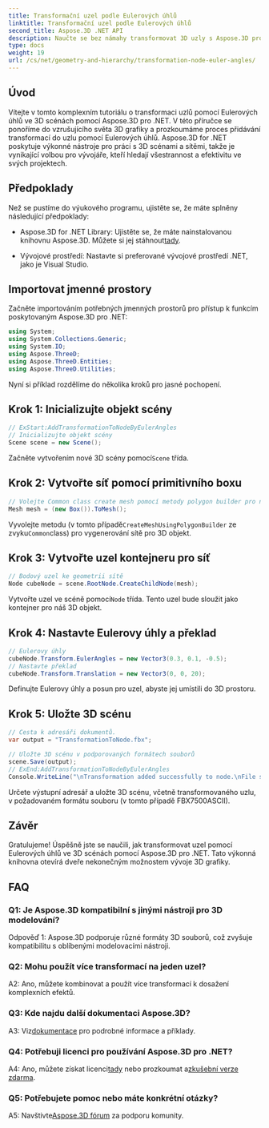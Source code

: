 ```yaml
---
title: Transformační uzel podle Eulerových úhlů
linktitle: Transformační uzel podle Eulerových úhlů
second_title: Aspose.3D .NET API
description: Naučte se bez námahy transformovat 3D uzly s Aspose.3D pro .NET. Postupujte podle našeho podrobného průvodce pro ohromující výsledky ve vašich projektech.
type: docs
weight: 19
url: /cs/net/geometry-and-hierarchy/transformation-node-euler-angles/
---
```

## Úvod

Vítejte v tomto komplexním tutoriálu o transformaci uzlů pomocí Eulerových úhlů ve 3D scénách pomocí Aspose.3D pro .NET. V této příručce se ponoříme do vzrušujícího světa 3D grafiky a prozkoumáme proces přidávání transformací do uzlu pomocí Eulerových úhlů. Aspose.3D for .NET poskytuje výkonné nástroje pro práci s 3D scénami a sítěmi, takže je vynikající volbou pro vývojáře, kteří hledají všestrannost a efektivitu ve svých projektech.

## Předpoklady

Než se pustíme do výukového programu, ujistěte se, že máte splněny následující předpoklady:

-  Aspose.3D for .NET Library: Ujistěte se, že máte nainstalovanou knihovnu Aspose.3D. Můžete si jej stáhnout[tady](https://releases.aspose.com/3d/net/).

- Vývojové prostředí: Nastavte si preferované vývojové prostředí .NET, jako je Visual Studio.

## Importovat jmenné prostory

Začněte importováním potřebných jmenných prostorů pro přístup k funkcím poskytovaným Aspose.3D pro .NET:

```csharp
using System;
using System.Collections.Generic;
using System.IO;
using Aspose.ThreeD;
using Aspose.ThreeD.Entities;
using Aspose.ThreeD.Utilities;
```

Nyní si příklad rozdělíme do několika kroků pro jasné pochopení.

## Krok 1: Inicializujte objekt scény

```csharp
// ExStart:AddTransformationToNodeByEulerAngles
// Inicializujte objekt scény
Scene scene = new Scene();
```

 Začněte vytvořením nové 3D scény pomocí`Scene` třída.


## Krok 2: Vytvořte síť pomocí primitivního boxu

```csharp
// Volejte Common class create mesh pomocí metody polygon builder pro nastavení instance mesh
Mesh mesh = (new Box()).ToMesh();
```

 Vyvolejte metodu (v tomto případě`CreateMeshUsingPolygonBuilder` ze zvyku`Common`class) pro vygenerování sítě pro 3D objekt.

## Krok 3: Vytvořte uzel kontejneru pro síť

```csharp
// Bodový uzel ke geometrii sítě
Node cubeNode = scene.RootNode.CreateChildNode(mesh);
```

 Vytvořte uzel ve scéně pomocí`Node` třída. Tento uzel bude sloužit jako kontejner pro náš 3D objekt.

## Krok 4: Nastavte Eulerovy úhly a překlad

```csharp
// Eulerovy úhly
cubeNode.Transform.EulerAngles = new Vector3(0.3, 0.1, -0.5);            
// Nastavte překlad
cubeNode.Transform.Translation = new Vector3(0, 0, 20);
```

Definujte Eulerovy úhly a posun pro uzel, abyste jej umístili do 3D prostoru.

## Krok 5: Uložte 3D scénu

```csharp
// Cesta k adresáři dokumentů.
var output = "TransformationToNode.fbx";

// Uložte 3D scénu v podporovaných formátech souborů
scene.Save(output);
// ExEnd:AddTransformationToNodeByEulerAngles
Console.WriteLine("\nTransformation added successfully to node.\nFile saved at " + output);
```

Určete výstupní adresář a uložte 3D scénu, včetně transformovaného uzlu, v požadovaném formátu souboru (v tomto případě FBX7500ASCII).

## Závěr

Gratulujeme! Úspěšně jste se naučili, jak transformovat uzel pomocí Eulerových úhlů ve 3D scénách pomocí Aspose.3D pro .NET. Tato výkonná knihovna otevírá dveře nekonečným možnostem vývoje 3D grafiky.

## FAQ

### Q1: Je Aspose.3D kompatibilní s jinými nástroji pro 3D modelování?

Odpověď 1: Aspose.3D podporuje různé formáty 3D souborů, což zvyšuje kompatibilitu s oblíbenými modelovacími nástroji.

### Q2: Mohu použít více transformací na jeden uzel?

A2: Ano, můžete kombinovat a použít více transformací k dosažení komplexních efektů.

### Q3: Kde najdu další dokumentaci Aspose.3D?

 A3: Viz[dokumentace](https://reference.aspose.com/3d/net/) pro podrobné informace a příklady.

### Q4: Potřebuji licenci pro používání Aspose.3D pro .NET?

 A4: Ano, můžete získat licenci[tady](https://purchase.aspose.com/buy) nebo prozkoumat a[zkušební verze zdarma](https://releases.aspose.com/).

### Q5: Potřebujete pomoc nebo máte konkrétní otázky?

 A5: Navštivte[Aspose.3D fórum](https://forum.aspose.com/c/3d/18) za podporu komunity.